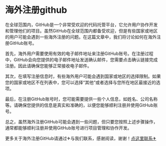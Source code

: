 # 海外注册github

在全球范围内，GitHub是一个非常受欢迎的代码托管平台，它允许用户协作开发和管理他们的项目。虽然GitHub在全球范围内都备受欢迎，但是有些国家或地区的用户可能会遇到一些海外注册的问题。在这篇文章中，我们将讨论如何在海外注册GitHub账号。

首先，海外用户需要使用有效的电子邮件地址来注册GitHub账号。在注册过程中，GitHub会向您提供的电子邮件地址发送确认邮件，您需要点击确认链接完成注册。因此请确保您能够正常接收电子邮件。

其次，在填写注册信息时，有些海外用户可能会遇到国家或地区的选择限制。如果您的国家或地区不在列表中，您可以选择“其他”或者选择与您所在地区最接近的选项。

最后，在注册GitHub账号时，您可能需要提供一些个人信息，如姓名、公司名称等。请确保您提供的信息是真实和准确的，以便您能够顺利注册并使用GitHub账号。

总之，虽然海外注册GitHub可能会遇到一些问题，但只要您按照上述步骤操作，通常都能够顺利注册并使用GitHub账号进行项目管理和协作开发。

更多关于海外注册GitHub请通过✈与我们联系，感谢阅读，谢谢！[点这里联系✈](https://a.k02.cc)